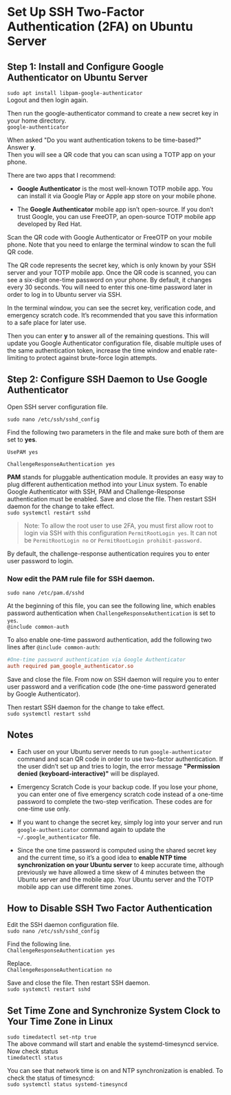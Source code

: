 # Set Up SSH Two-Factor Authentication (2FA) on Ubuntu Server

## Step 1: Install and Configure Google Authenticator on Ubuntu Server
`sudo apt install libpam-google-authenticator`  
Logout and then login again.  

Then run the google-authenticator command to create a new secret key in your home directory.  
`google-authenticator`  

When asked "Do you want authentication tokens to be time-based?" Answer **y**.  
Then you will see a QR code that you can scan using a TOTP app on your phone.  

There are two apps that I recommend:  

* **Google Authenticator** is the most well-known TOTP mobile app. You can install it via Google Play or Apple app store on your mobile phone.  
    
* The **Google Authenticator** mobile app isn’t open-source. If you don’t trust Google, you can use FreeOTP, an open-source TOTP mobile app developed by Red Hat.  

Scan the QR code with Google Authenticator or FreeOTP on your mobile phone.  Note that you need to enlarge the terminal window to scan the full QR code.  

The QR code represents the secret key, which is only known by your SSH server and your TOTP mobile app. Once the QR code is scanned, you can see a six-digit one-time password on your phone. By default, it changes every 30 seconds. You will need to enter this one-time password later in order to log in to Ubuntu server via SSH.  

In the terminal window, you can see the secret key, verification code, and emergency scratch code. It’s recommended that you save this information to a safe place for later use.  

Then you can enter **y** to answer all of the remaining questions. This will update you Google Authenticator configuration file, disable multiple uses of the same authentication token, increase the time window and enable rate-limiting to protect against brute-force login attempts.  

## Step 2: Configure SSH Daemon to Use Google Authenticator
Open SSH server configuration file.  

`sudo nano /etc/ssh/sshd_config`  

Find the following two parameters in the file and make sure both of them are set to **yes**.  
```
UsePAM yes

ChallengeResponseAuthentication yes
```

**PAM** stands for pluggable authentication module. It provides an easy way to plug different authentication method into your Linux system. To enable Google Authenticator with SSH, PAM and Challenge-Response authentication must be enabled. Save and close the file. Then restart SSH daemon for the change to take effect.  
`sudo systemctl restart sshd`  

> Note: To allow the root user to use 2FA, you must first allow root to login via SSH with this configuration `PermitRootLogin yes`. It can not be `PermitRootLogin no` or `PermitRootLogin prohibit-password.`  

By default, the challenge-response authentication requires you to enter user password to login.

### Now edit the PAM rule file for SSH daemon.  
`sudo nano /etc/pam.d/sshd`  

At the beginning of this file, you can see the following line, which enables password authentication when `ChallengeResponseAuthentication` is set to `yes`.  
`@include common-auth`  

To also enable one-time password authentication, add the following two lines after `@include common-auth`:  
```conf
#One-time password authentication via Google Authenticator
auth required pam_google_authenticator.so
```
Save and close the file. From now on SSH daemon will require you to enter user password and a verification code (the one-time password generated by Google Authenticator).  

Then restart SSH daemon for the change to take effect.  
`sudo systemctl restart sshd`  

## Notes

* Each user on your Ubuntu server needs to run `google-authenticator` command and scan QR code in order to use two-factor authentication. If the user didn’t set up and tries to login, the error message **"Permission denied (keyboard-interactive)"** will be displayed.

* Emergency Scratch Code is your backup code. If you lose your phone, you can enter one of five emergency scratch code instead of a one-time password to complete the two-step verification. These codes are for one-time use only.

* If you want to change the secret key, simply log into your server and run `google-authenticator` command again to update the `~/.google_authenticator` file.
    
* Since the one time password is computed using the shared secret key and the current time, so it’s a good idea to **enable NTP time synchronization on your Ubuntu server** to keep accurate time, although previously we have allowed a time skew of 4 minutes between the Ubuntu server and the mobile app. Your Ubuntu server and the TOTP mobile app can use different time zones.

## How to Disable SSH Two Factor Authentication
Edit the SSH daemon configuration file.  
`sudo nano /etc/ssh/sshd_config`  

Find the following line.  
`ChallengeResponseAuthentication yes`  

Replace.  
`ChallengeResponseAuthentication no`  

Save and close the file. Then restart SSH daemon.  
`sudo systemctl restart sshd`  

## Set Time Zone and Synchronize System Clock to Your Time Zone in Linux
`sudo timedatectl set-ntp true`  
The above command will start and enable the systemd-timesyncd service. Now check status  
`timedatectl status`  

You can see that network time is on and NTP synchronization is enabled. To check the status of timesyncd:  
`sudo systemctl status systemd-timesyncd`  
